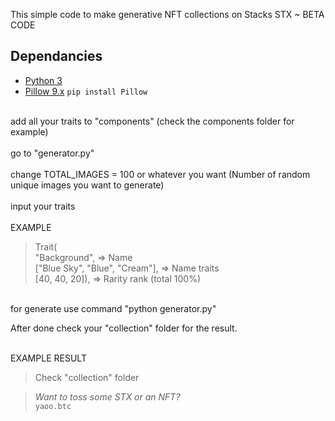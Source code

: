 This simple code to make generative NFT collections on Stacks STX ~ BETA CODE
## Dependancies
- [Python 3](https://www.python.org/downloads/)
- [Pillow 9.x](https://pillow.readthedocs.io/en/stable/) `pip install Pillow`


<br>add all your traits to "components" (check the components folder for example)<br/>
<br>go to "generator.py"<br/>
<br>change TOTAL_IMAGES = 100 or whatever you want (Number of random unique images you want to generate)<br/>
<br>input your traits <br/>
<br>EXAMPLE<br/>
> Trait( <br/>
> "Background", => Name <br/>
> ["Blue Sky", "Blue", "Cream"], => Name traits <br/>
> [40, 40, 20]), => Rarity rank (total 100%) <br/>

<br>for generate use command "python generator.py"<br/>

After done check your "collection" folder for the result.


<br>EXAMPLE RESULT<br/>
> Check "collection" folder <br/>





> *Want to toss some STX or an NFT?* <br/>
`yaoo.btc`
